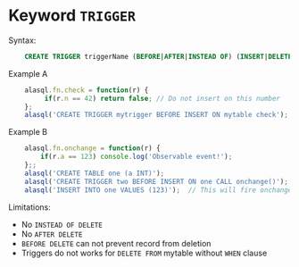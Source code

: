 # Keyword `TRIGGER`

Syntax:
```sql
    CREATE TRIGGER triggerName (BEFORE|AFTER|INSTEAD OF) (INSERT|DELETE|UPDATE) ON tableName (Statement|Function)
```

Example A
```js
    alasql.fn.check = function(r) {
         if(r.n == 42) return false; // Do not insert on this number 
    };
    alasql('CREATE TRIGGER mytrigger BEFORE INSERT ON mytable check');
```

Example B
```js
    alasql.fn.onchange = function(r) {
        if(r.a == 123) console.log('Observable event!');
    };;
    alasql('CREATE TABLE one (a INT)');
    alasql('CREATE TRIGGER two BEFORE INSERT ON one CALL onchange()');
    alasql('INSERT INTO one VALUES (123)');  // This will fire onchange()
```


Limitations:
* No `INSTEAD OF DELETE` 
* No `AFTER DELETE` 
* `BEFORE DELETE` can not prevent record from deletion 
* Triggers do not works for `DELETE FROM` mytable without `WHEN` clause

